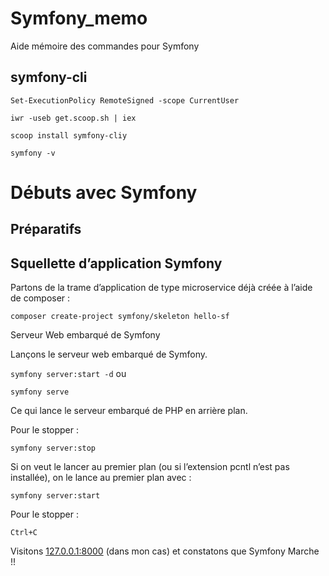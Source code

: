 # Symfony_memo
Aide mémoire des commandes pour Symfony

## symfony-cli

`Set-ExecutionPolicy RemoteSigned -scope CurrentUser`

`iwr -useb get.scoop.sh | iex`

`scoop install symfony-cliy`

`symfony -v`

##

# Débuts avec Symfony

## Préparatifs

## Squellette d’application Symfony

Partons de la trame d’application de type microservice déjà créée à l’aide de composer :

`composer create-project symfony/skeleton hello-sf`

Serveur Web embarqué de Symfony

Lançons le serveur web embarqué de Symfony.

`symfony server:start -d`
ou

`symfony serve`

Ce qui lance le serveur embarqué de PHP en arrière plan.

Pour le stopper :

`symfony server:stop`

Si on veut le lancer au premier plan (ou si l’extension pcntl n’est pas installée), on le lance au premier plan avec :

`symfony server:start`

Pour le stopper :

`Ctrl+C`

Visitons [127.0.0.1:8000](127.0.0.1:8000) (dans mon cas) et constatons que Symfony Marche !!
